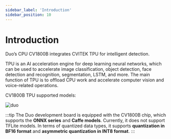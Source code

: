 ```yaml
---
sidebar_label: 'Introduction'
sidebar_position: 10
---
```


# Introduction

Duo’s CPU CV1800B integrates CVITEK TPU for intelligent detection.

TPU is an AI acceleration engine for deep learning neural networks, which can be used to accelerate image classification, object detection, face detection and recognition, segmentation, LSTM, and more. The main function of TPU is to offload CPU work and accelerate computer vision and voice-related operations.

CV1800B TPU supported models:

![duo](/docs/duo/tpu/duo-cv1800b-tpu-model_202307.png)

:::tip
The Duo development board is equipped with the CV1800B chip, which supports the **ONNX series** and **Caffe models**. Currently, it does not support TFLite models. In terms of quantized data types, it supports **quantization in BF16 format** and **asymmetric quantization in INT8 format**.
:::
